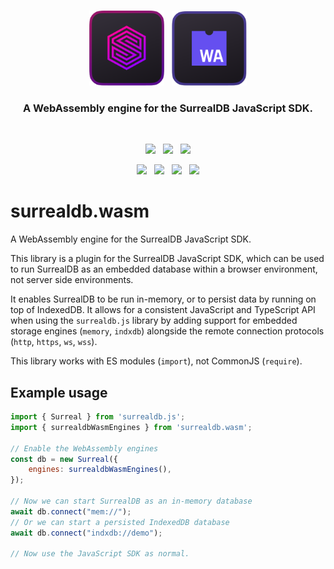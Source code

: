 <br>

<p align="center">
    <img width=120 src="https://raw.githubusercontent.com/surrealdb/icons/main/surreal.svg" />
    &nbsp;
    <img width=120 src="https://raw.githubusercontent.com/surrealdb/icons/main/webassembly.svg" />
</p>

<h3 align="center">A WebAssembly engine for the SurrealDB JavaScript SDK.</h3>

<br>

<p align="center">
    <a href="https://github.com/surrealdb/surrealdb.wasm"><img src="https://img.shields.io/badge/status-beta-ff00bb.svg?style=flat-square"></a>
    &nbsp;
    <a href="https://surrealdb.com/docs/integration/libraries/javascript"><img src="https://img.shields.io/badge/docs-view-44cc11.svg?style=flat-square"></a>
    &nbsp;
    <a href="https://github.com/surrealdb/surrealdb.wasm"><img src="https://img.shields.io/npm/v/surrealdb.wasm?style=flat-square"></a>
</p>

<p align="center">
    <a href="https://surrealdb.com/discord"><img src="https://img.shields.io/discord/902568124350599239?label=discord&style=flat-square&color=5a66f6"></a>
    &nbsp;
    <a href="https://twitter.com/surrealdb"><img src="https://img.shields.io/badge/twitter-follow_us-1d9bf0.svg?style=flat-square"></a>
    &nbsp;
    <a href="https://www.linkedin.com/company/surrealdb/"><img src="https://img.shields.io/badge/linkedin-connect_with_us-0a66c2.svg?style=flat-square"></a>
    &nbsp;
    <a href="https://www.youtube.com/channel/UCjf2teVEuYVvvVC-gFZNq6w"><img src="https://img.shields.io/badge/youtube-subscribe-fc1c1c.svg?style=flat-square"></a>
</p>

# surrealdb.wasm

A WebAssembly engine for the SurrealDB JavaScript SDK.

This library is a plugin for the SurrealDB JavaScript SDK, which can be used to run SurrealDB as an embedded database within a browser environment, not server side environments.

It enables SurrealDB to be run in-memory, or to persist data by running on top of IndexedDB. It allows for a consistent JavaScript and TypeScript API when using the `surrealdb.js` library by adding support for embedded storage engines (`memory`, `indxdb`) alongside the remote connection protocols (`http`, `https`, `ws`, `wss`). 

This library works with ES modules (`import`), not CommonJS (`require`).

## Example usage

```js
import { Surreal } from 'surrealdb.js';
import { surrealdbWasmEngines } from 'surrealdb.wasm';

// Enable the WebAssembly engines
const db = new Surreal({
    engines: surrealdbWasmEngines(),
});

// Now we can start SurrealDB as an in-memory database
await db.connect("mem://");
// Or we can start a persisted IndexedDB database
await db.connect("indxdb://demo");

// Now use the JavaScript SDK as normal.
```
